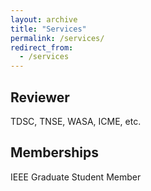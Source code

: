 ```yaml
---
layout: archive
title: "Services"
permalink: /services/
redirect_from:
  - /services
---
```


## Reviewer
TDSC, TNSE, WASA, ICME, etc.

## Memberships
IEEE Graduate Student Member
